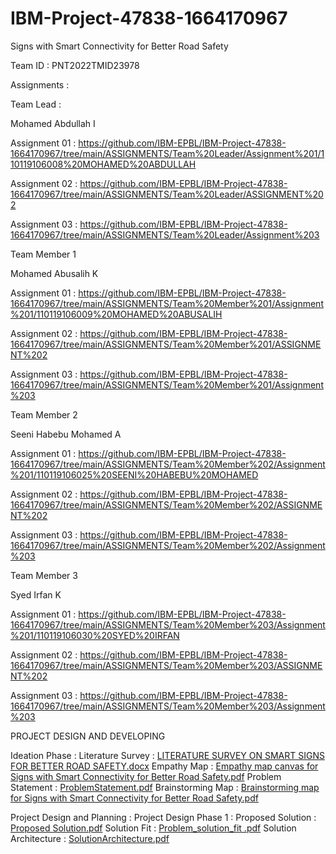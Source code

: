 # IBM-Project-47838-1664170967
Signs with Smart Connectivity for Better Road Safety

Team ID : PNT2022TMID23978

Assignments :

Team Lead :

   Mohamed Abdullah I

   Assignment 01 :   https://github.com/IBM-EPBL/IBM-Project-47838-1664170967/tree/main/ASSIGNMENTS/Team%20Leader/Assignment%201/110119106008%20MOHAMED%20ABDULLAH

   Assignment 02 :   https://github.com/IBM-EPBL/IBM-Project-47838-1664170967/tree/main/ASSIGNMENTS/Team%20Leader/ASSIGNMENT%202
   
   Assignment 03 :   https://github.com/IBM-EPBL/IBM-Project-47838-1664170967/tree/main/ASSIGNMENTS/Team%20Leader/Assignment%203

Team Member 1

   Mohamed Abusalih K

   Assignment 01 :   https://github.com/IBM-EPBL/IBM-Project-47838-1664170967/tree/main/ASSIGNMENTS/Team%20Member%201/Assignment%201/110119106009%20MOHAMED%20ABUSALIH

   Assignment 02 :   https://github.com/IBM-EPBL/IBM-Project-47838-1664170967/tree/main/ASSIGNMENTS/Team%20Member%201/ASSIGNMENT%202
   
   Assignment 03 :   https://github.com/IBM-EPBL/IBM-Project-47838-1664170967/tree/main/ASSIGNMENTS/Team%20Member%201/Assignment%203

Team Member 2

   Seeni Habebu Mohamed A

   Assignment 01 :   https://github.com/IBM-EPBL/IBM-Project-47838-1664170967/tree/main/ASSIGNMENTS/Team%20Member%202/Assignment%201/110119106025%20SEENI%20HABEBU%20MOHAMED

   Assignment 02 :   https://github.com/IBM-EPBL/IBM-Project-47838-1664170967/tree/main/ASSIGNMENTS/Team%20Member%202/ASSIGNMENT%202
   
   Assignment 03 :   https://github.com/IBM-EPBL/IBM-Project-47838-1664170967/tree/main/ASSIGNMENTS/Team%20Member%202/Assignment%203

Team Member 3

   Syed Irfan K

   Assignment 01 :  https://github.com/IBM-EPBL/IBM-Project-47838-1664170967/tree/main/ASSIGNMENTS/Team%20Member%203/Assignment%201/110119106030%20SYED%20IRFAN 

   Assignment 02 :  https://github.com/IBM-EPBL/IBM-Project-47838-1664170967/tree/main/ASSIGNMENTS/Team%20Member%203/ASSIGNMENT%202
   
   Assignment 03 :   https://github.com/IBM-EPBL/IBM-Project-47838-1664170967/tree/main/ASSIGNMENTS/Team%20Member%203/Assignment%203

PROJECT DESIGN AND DEVELOPING

   Ideation Phase :
      Literature Survey : [LITERATURE SURVEY ON SMART SIGNS FOR BETTER ROAD SAFETY.docx](https://github.com/IBM-EPBL/IBM-Project-47838-1664170967/files/9708533/LITERATURE.SURVEY.ON.SMART.SIGNS.FOR.BETTER.ROAD.SAFETY.docx)
      Empathy Map       : [Empathy map canvas for Signs with Smart Connectivity for Better Road Safety.pdf](https://github.com/IBM-EPBL/IBM-Project-47838-1664170967/files/9708528/Empathy.map.canvas.for.Signs.with.Smart.Connectivity.for.Better.Road.Safety.pdf)
      Problem Statement : [ProblemStatement.pdf](https://github.com/IBM-EPBL/IBM-Project-47838-1664170967/files/9708534/ProblemStatement.pdf)
      Brainstorming Map : [Brainstorming map for Signs with Smart Connectivity for Better Road Safety.pdf](https://github.com/IBM-EPBL/IBM-Project-47838-1664170967/files/9708501/Brainstorming.map.for.Signs.with.Smart.Connectivity.for.Better.Road.Safety.pdf)
      
   Project Design and Planning :
      Project Design Phase 1 :
        Proposed Solution     : [Proposed Solution.pdf](https://github.com/IBM-EPBL/IBM-Project-47838-1664170967/files/9708536/Proposed.Solution.pdf)
        Solution Fit          : [Problem_solution_fit .pdf](https://github.com/IBM-EPBL/IBM-Project-47838-1664170967/files/9709114/Problem_solution_fit.pdf)
        Solution Architecture : [SolutionArchitecture.pdf](https://github.com/IBM-EPBL/IBM-Project-47838-1664170967/files/9709151/SolutionArchitecture.pdf)

          

